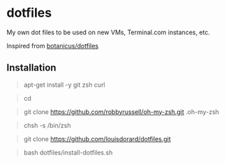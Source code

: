 # dotfiles

My own dot files to be used on new VMs, Terminal.com instances, etc.

Inspired from [botanicus/dotfiles](https://github.com/botanicus/dotfiles)

## Installation

> apt-get install -y git zsh curl

> cd

> git clone https://github.com/robbyrussell/oh-my-zsh.git .oh-my-zsh

> chsh -s /bin/zsh

> git clone https://github.com/louisdorard/dotfiles.git

> bash dotfiles/install-dotfiles.sh
